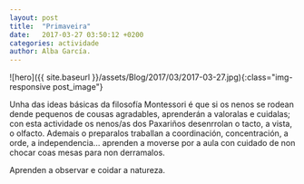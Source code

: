 ```yaml
---
layout: post
title:  "Primaveira"
date:   2017-03-27 03:50:12 +0200
categories: actividade
author: Alba García.
---
```

![hero]({{ site.baseurl }}/assets/Blog/2017/03/2017-03-27.jpg){:class="img-responsive post_image"}
<br>

Unha das ideas básicas da filosofía Montessori é que si os nenos se rodean dende pequenos de cousas agradables, aprenderán a valoralas e cuidalas; con esta actividade os nenos/as dos Paxariños desenrrolan o tacto, a vista, o olfacto.
Ademais o preparalos traballan a coordinación, concentración, a orde, a independencia... aprenden a moverse por a aula con cuidado de non chocar coas mesas para non derramalos.

Aprenden a observar e coidar a natureza.





